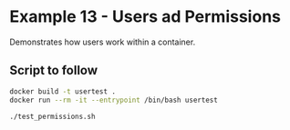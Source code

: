 # Example 13 - Users ad Permissions
Demonstrates how users work within a container. 

## Script to follow

```sh
docker build -t usertest .
docker run --rm -it --entrypoint /bin/bash usertest
```

```
./test_permissions.sh 
```